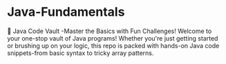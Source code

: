 # Java-Fundamentals
🚀 Java Code Vault -Master the Basics with Fun Challenges! Welcome to your one-stop vault of Java programs! Whether you're just getting started or brushing up on your logic, this repo is packed with hands-on Java code snippets-from basic syntax to tricky array patterns.  
